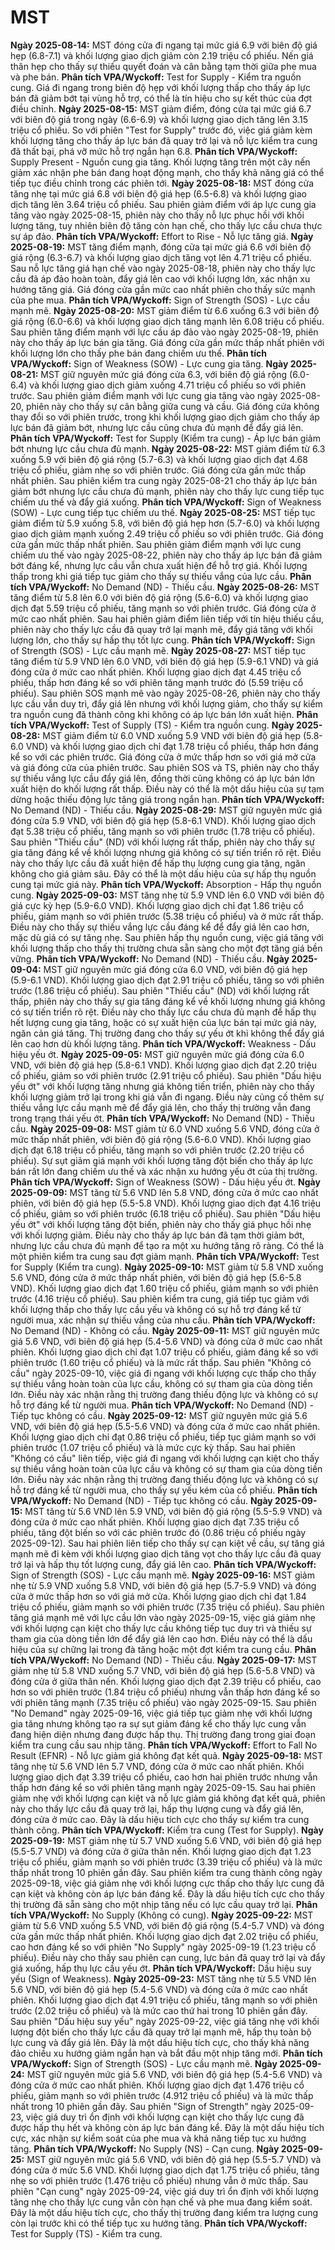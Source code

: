 # MST

**Ngày 2025-08-14:** MST đóng cửa đi ngang tại mức giá 6.9 với biên độ giá hẹp (6.8-7.1) và khối lượng giao dịch giảm còn 2.19 triệu cổ phiếu. Nến giá thân hẹp cho thấy sự thiếu quyết đoán và cân bằng tạm thời giữa phe mua và phe bán. **Phân tích VPA/Wyckoff:** Test for Supply - Kiểm tra nguồn cung. Giá đi ngang trong biên độ hẹp với khối lượng thấp cho thấy áp lực bán đã giảm bớt tại vùng hỗ trợ, có thể là tín hiệu cho sự kết thúc của đợt điều chỉnh.
**Ngày 2025-08-15:** MST giảm điểm, đóng cửa tại mức giá 6.7 với biên độ giá trong ngày (6.6-6.9) và khối lượng giao dịch tăng lên 3.15 triệu cổ phiếu. So với phiên "Test for Supply" trước đó, việc giá giảm kèm khối lượng tăng cho thấy áp lực bán đã quay trở lại và nỗ lực kiểm tra cung đã thất bại, phá vỡ mức hỗ trợ ngắn hạn 6.8. **Phân tích VPA/Wyckoff:** Supply Present - Nguồn cung gia tăng. Khối lượng tăng trên một cây nến giảm xác nhận phe bán đang hoạt động mạnh, cho thấy khả năng giá có thể tiếp tục điều chỉnh trong các phiên tới.
**Ngày 2025-08-18:** MST đóng cửa tăng nhẹ tại mức giá 6.8 với biên độ giá hẹp (6.5-6.8) và khối lượng giao dịch tăng lên 3.64 triệu cổ phiếu. Sau phiên giảm điểm với áp lực cung gia tăng vào ngày 2025-08-15, phiên này cho thấy nỗ lực phục hồi với khối lượng tăng, tuy nhiên biên độ tăng còn hạn chế, cho thấy lực cầu chưa thực sự áp đảo. **Phân tích VPA/Wyckoff:** Effort to Rise - Nỗ lực tăng giá.
**Ngày 2025-08-19:** MST tăng điểm mạnh, đóng cửa tại mức giá 6.6 với biên độ giá rộng (6.3-6.7) và khối lượng giao dịch tăng vọt lên 4.71 triệu cổ phiếu. Sau nỗ lực tăng giá hạn chế vào ngày 2025-08-18, phiên này cho thấy lực cầu đã áp đảo hoàn toàn, đẩy giá lên cao với khối lượng lớn, xác nhận xu hướng tăng giá. Giá đóng cửa gần mức cao nhất phiên cho thấy sức mạnh của phe mua. **Phân tích VPA/Wyckoff:** Sign of Strength (SOS) - Lực cầu mạnh mẽ.
**Ngày 2025-08-20:** MST giảm điểm từ 6.6 xuống 6.3 với biên độ giá rộng (6.0-6.6) và khối lượng giao dịch tăng mạnh lên 6.08 triệu cổ phiếu. Sau phiên tăng điểm mạnh với lực cầu áp đảo vào ngày 2025-08-19, phiên này cho thấy áp lực bán gia tăng. Giá đóng cửa gần mức thấp nhất phiên với khối lượng lớn cho thấy phe bán đang chiếm ưu thế. **Phân tích VPA/Wyckoff:** Sign of Weakness (SOW) - Lực cung gia tăng.
**Ngày 2025-08-21:** MST giữ nguyên mức giá đóng cửa 6.3, với biên độ giá rộng (6.0-6.4) và khối lượng giao dịch giảm xuống 4.71 triệu cổ phiếu so với phiên trước. Sau phiên giảm điểm mạnh với lực cung gia tăng vào ngày 2025-08-20, phiên này cho thấy sự cân bằng giữa cung và cầu. Giá đóng cửa không thay đổi so với phiên trước, trong khi khối lượng giao dịch giảm cho thấy áp lực bán đã giảm bớt, nhưng lực cầu cũng chưa đủ mạnh để đẩy giá lên. **Phân tích VPA/Wyckoff:** Test for Supply (Kiểm tra cung) - Áp lực bán giảm bớt nhưng lực cầu chưa đủ mạnh.
**Ngày 2025-08-22:** MST giảm điểm từ 6.3 xuống 5.9 với biên độ giá rộng (5.7-6.3) và khối lượng giao dịch đạt 4.68 triệu cổ phiếu, giảm nhẹ so với phiên trước. Giá đóng cửa gần mức thấp nhất phiên. Sau phiên kiểm tra cung ngày 2025-08-21 cho thấy áp lực bán giảm bớt nhưng lực cầu chưa đủ mạnh, phiên này cho thấy lực cung tiếp tục chiếm ưu thế và đẩy giá xuống. **Phân tích VPA/Wyckoff:** Sign of Weakness (SOW) - Lực cung tiếp tục chiếm ưu thế.
**Ngày 2025-08-25:** MST tiếp tục giảm điểm từ 5.9 xuống 5.8, với biên độ giá hẹp hơn (5.7-6.0) và khối lượng giao dịch giảm mạnh xuống 2.49 triệu cổ phiếu so với phiên trước. Giá đóng cửa gần mức thấp nhất phiên. Sau phiên giảm điểm mạnh với lực cung chiếm ưu thế vào ngày 2025-08-22, phiên này cho thấy áp lực bán đã giảm bớt đáng kể, nhưng lực cầu vẫn chưa xuất hiện để hỗ trợ giá. Khối lượng thấp trong khi giá tiếp tục giảm cho thấy sự thiếu vắng của lực cầu. **Phân tích VPA/Wyckoff:** No Demand (ND) - Thiếu cầu.
**Ngày 2025-08-26:** MST tăng điểm từ 5.8 lên 6.0 với biên độ giá rộng (5.6-6.0) và khối lượng giao dịch đạt 5.59 triệu cổ phiếu, tăng mạnh so với phiên trước. Giá đóng cửa ở mức cao nhất phiên. Sau hai phiên giảm điểm liên tiếp với tín hiệu thiếu cầu, phiên này cho thấy lực cầu đã quay trở lại mạnh mẽ, đẩy giá tăng với khối lượng lớn, cho thấy sự hấp thụ tốt lực cung. **Phân tích VPA/Wyckoff:** Sign of Strength (SOS) - Lực cầu mạnh mẽ.
**Ngày 2025-08-27:** MST tiếp tục tăng điểm từ 5.9 VND lên 6.0 VND, với biên độ giá hẹp (5.9-6.1 VND) và giá đóng cửa ở mức cao nhất phiên. Khối lượng giao dịch đạt 4.45 triệu cổ phiếu, thấp hơn đáng kể so với phiên tăng mạnh trước đó (5.59 triệu cổ phiếu). Sau phiên SOS mạnh mẽ vào ngày 2025-08-26, phiên này cho thấy lực cầu vẫn duy trì, đẩy giá lên nhưng với khối lượng giảm, cho thấy sự kiểm tra nguồn cung đã thành công khi không có áp lực bán lớn xuất hiện. **Phân tích VPA/Wyckoff:** Test of Supply (TS) - Kiểm tra nguồn cung.
**Ngày 2025-08-28:** MST giảm điểm từ 6.0 VND xuống 5.9 VND với biên độ giá hẹp (5.8-6.0 VND) và khối lượng giao dịch chỉ đạt 1.78 triệu cổ phiếu, thấp hơn đáng kể so với các phiên trước. Giá đóng cửa ở mức thấp hơn so với giá mở cửa và giá đóng cửa của phiên trước. Sau phiên SOS và TS, phiên này cho thấy sự thiếu vắng lực cầu đẩy giá lên, đồng thời cũng không có áp lực bán lớn xuất hiện do khối lượng rất thấp. Điều này có thể là một dấu hiệu của sự tạm dừng hoặc thiếu động lực tăng giá trong ngắn hạn. **Phân tích VPA/Wyckoff:** No Demand (ND) - Thiếu cầu.
**Ngày 2025-08-29:** MST giữ nguyên mức giá đóng cửa 5.9 VND, với biên độ giá hẹp (5.8-6.1 VND). Khối lượng giao dịch đạt 5.38 triệu cổ phiếu, tăng mạnh so với phiên trước (1.78 triệu cổ phiếu). Sau phiên "Thiếu cầu" (ND) với khối lượng rất thấp, phiên này cho thấy sự gia tăng đáng kể về khối lượng nhưng giá không có sự tiến triển rõ rệt. Điều này cho thấy lực cầu đã xuất hiện để hấp thụ lượng cung gia tăng, ngăn không cho giá giảm sâu. Đây có thể là một dấu hiệu của sự hấp thụ nguồn cung tại mức giá này. **Phân tích VPA/Wyckoff:** Absorption - Hấp thụ nguồn cung.
**Ngày 2025-09-03:** MST tăng nhẹ từ 5.9 VND lên 6.0 VND với biên độ giá cực kỳ hẹp (5.9-6.0 VND). Khối lượng giao dịch chỉ đạt 1.86 triệu cổ phiếu, giảm mạnh so với phiên trước (5.38 triệu cổ phiếu) và ở mức rất thấp. Điều này cho thấy sự thiếu vắng lực cầu đáng kể để đẩy giá lên cao hơn, mặc dù giá có sự tăng nhẹ. Sau phiên hấp thụ nguồn cung, việc giá tăng với khối lượng thấp cho thấy thị trường chưa sẵn sàng cho một đợt tăng giá bền vững. **Phân tích VPA/Wyckoff:** No Demand (ND) - Thiếu cầu.
**Ngày 2025-09-04:** MST giữ nguyên mức giá đóng cửa 6.0 VND, với biên độ giá hẹp (5.9-6.1 VND). Khối lượng giao dịch đạt 2.91 triệu cổ phiếu, tăng so với phiên trước (1.86 triệu cổ phiếu). Sau phiên "Thiếu cầu" (ND) với khối lượng rất thấp, phiên này cho thấy sự gia tăng đáng kể về khối lượng nhưng giá không có sự tiến triển rõ rệt. Điều này cho thấy lực cầu chưa đủ mạnh để hấp thụ hết lượng cung gia tăng, hoặc có sự xuất hiện của lực bán tại mức giá này, ngăn cản giá tăng. Thị trường đang cho thấy sự yếu ớt khi không thể đẩy giá lên cao hơn dù khối lượng tăng. **Phân tích VPA/Wyckoff:** Weakness - Dấu hiệu yếu ớt.
**Ngày 2025-09-05:** MST giữ nguyên mức giá đóng cửa 6.0 VND, với biên độ giá hẹp (5.8-6.1 VND). Khối lượng giao dịch đạt 2.20 triệu cổ phiếu, giảm so với phiên trước (2.91 triệu cổ phiếu). Sau phiên "Dấu hiệu yếu ớt" với khối lượng tăng nhưng giá không tiến triển, phiên này cho thấy khối lượng giảm trở lại trong khi giá vẫn đi ngang. Điều này củng cố thêm sự thiếu vắng lực cầu mạnh mẽ để đẩy giá lên, cho thấy thị trường vẫn đang trong trạng thái yếu ớt. **Phân tích VPA/Wyckoff:** No Demand (ND) - Thiếu cầu.
**Ngày 2025-09-08:** MST giảm từ 6.0 VND xuống 5.6 VND, đóng cửa ở mức thấp nhất phiên, với biên độ giá rộng (5.6-6.0 VND). Khối lượng giao dịch đạt 6.18 triệu cổ phiếu, tăng mạnh so với phiên trước (2.20 triệu cổ phiếu). Sự sụt giảm giá mạnh với khối lượng tăng đột biến cho thấy áp lực bán rất lớn đang chiếm ưu thế và xác nhận xu hướng yếu ớt của thị trường. **Phân tích VPA/Wyckoff:** Sign of Weakness (SOW) - Dấu hiệu yếu ớt.
**Ngày 2025-09-09:** MST tăng từ 5.6 VND lên 5.8 VND, đóng cửa ở mức cao nhất phiên, với biên độ giá hẹp (5.5-5.8 VND). Khối lượng giao dịch đạt 4.16 triệu cổ phiếu, giảm so với phiên trước (6.18 triệu cổ phiếu). Sau phiên "Dấu hiệu yếu ớt" với khối lượng tăng đột biến, phiên này cho thấy giá phục hồi nhẹ với khối lượng giảm. Điều này cho thấy áp lực bán đã tạm thời giảm bớt, nhưng lực cầu chưa đủ mạnh để tạo ra một xu hướng tăng rõ ràng. Có thể là một phiên kiểm tra cung sau đợt giảm mạnh. **Phân tích VPA/Wyckoff:** Test for Supply (Kiểm tra cung).
**Ngày 2025-09-10:** MST giảm từ 5.8 VND xuống 5.6 VND, đóng cửa ở mức thấp nhất phiên, với biên độ giá hẹp (5.6-5.8 VND). Khối lượng giao dịch đạt 1.60 triệu cổ phiếu, giảm mạnh so với phiên trước (4.16 triệu cổ phiếu). Sau phiên kiểm tra cung, giá tiếp tục giảm với khối lượng thấp cho thấy lực cầu yếu và không có sự hỗ trợ đáng kể từ người mua, xác nhận sự thiếu vắng của nhu cầu. **Phân tích VPA/Wyckoff:** No Demand (ND) - Không có cầu.
**Ngày 2025-09-11:** MST giữ nguyên mức giá 5.6 VND, với biên độ giá hẹp (5.4-5.6 VND) và đóng cửa ở mức cao nhất phiên. Khối lượng giao dịch chỉ đạt 1.07 triệu cổ phiếu, giảm đáng kể so với phiên trước (1.60 triệu cổ phiếu) và là mức rất thấp. Sau phiên "Không có cầu" ngày 2025-09-10, việc giá đi ngang với khối lượng cực thấp cho thấy sự thiếu vắng hoàn toàn của lực cầu, không có sự tham gia của dòng tiền lớn. Điều này xác nhận rằng thị trường đang thiếu động lực và không có sự hỗ trợ đáng kể từ người mua. **Phân tích VPA/Wyckoff:** No Demand (ND) - Tiếp tục không có cầu.
**Ngày 2025-09-12:** MST giữ nguyên mức giá 5.6 VND, với biên độ giá hẹp (5.5-5.6 VND) và đóng cửa ở mức cao nhất phiên. Khối lượng giao dịch chỉ đạt 0.86 triệu cổ phiếu, tiếp tục giảm mạnh so với phiên trước (1.07 triệu cổ phiếu) và là mức cực kỳ thấp. Sau hai phiên "Không có cầu" liên tiếp, việc giá đi ngang với khối lượng cạn kiệt cho thấy sự thiếu vắng hoàn toàn của lực cầu và không có sự tham gia của dòng tiền lớn. Điều này xác nhận rằng thị trường đang thiếu động lực và không có sự hỗ trợ đáng kể từ người mua, cho thấy sự yếu kém của cổ phiếu. **Phân tích VPA/Wyckoff:** No Demand (ND) - Tiếp tục không có cầu.
**Ngày 2025-09-15:** MST tăng từ 5.6 VND lên 5.9 VND, với biên độ giá rộng (5.5-5.9 VND) và đóng cửa ở mức cao nhất phiên. Khối lượng giao dịch đạt 7.35 triệu cổ phiếu, tăng đột biến so với các phiên trước đó (0.86 triệu cổ phiếu ngày 2025-09-12). Sau hai phiên liên tiếp cho thấy sự cạn kiệt về cầu, sự tăng giá mạnh mẽ đi kèm với khối lượng giao dịch tăng vọt cho thấy lực cầu đã quay trở lại và hấp thụ tốt lượng cung, đẩy giá lên cao. **Phân tích VPA/Wyckoff:** Sign of Strength (SOS) - Lực cầu mạnh mẽ.
**Ngày 2025-09-16:** MST giảm nhẹ từ 5.9 VND xuống 5.8 VND, với biên độ giá hẹp (5.7-5.9 VND) và đóng cửa ở mức thấp hơn so với giá mở cửa. Khối lượng giao dịch chỉ đạt 1.84 triệu cổ phiếu, giảm mạnh so với phiên trước (7.35 triệu cổ phiếu). Sau phiên tăng giá mạnh mẽ với lực cầu lớn vào ngày 2025-09-15, việc giá giảm nhẹ với khối lượng cạn kiệt cho thấy lực cầu không tiếp tục duy trì và thiếu sự tham gia của dòng tiền lớn để đẩy giá lên cao hơn. Điều này có thể là dấu hiệu của sự chững lại trong đà tăng hoặc một đợt kiểm tra cung cầu. **Phân tích VPA/Wyckoff:** No Demand (ND) - Thiếu cầu.
**Ngày 2025-09-17:** MST giảm nhẹ từ 5.8 VND xuống 5.7 VND, với biên độ giá hẹp (5.6-5.8 VND) và đóng cửa ở giữa thân nến. Khối lượng giao dịch đạt 2.39 triệu cổ phiếu, cao hơn so với phiên trước (1.84 triệu cổ phiếu) nhưng vẫn thấp hơn đáng kể so với phiên tăng mạnh (7.35 triệu cổ phiếu) vào ngày 2025-09-15. Sau phiên "No Demand" ngày 2025-09-16, việc giá tiếp tục giảm nhẹ với khối lượng gia tăng nhưng không tạo ra sự sụt giảm đáng kể cho thấy lực cung vẫn đang hiện diện nhưng đang được hấp thụ. Thị trường đang trong giai đoạn kiểm tra cung cầu sau nhịp tăng. **Phân tích VPA/Wyckoff:** Effort to Fall No Result (EFNR) - Nỗ lực giảm giá không đạt kết quả.
**Ngày 2025-09-18:** MST tăng nhẹ từ 5.6 VND lên 5.7 VND, đóng cửa ở mức cao nhất phiên. Khối lượng giao dịch đạt 3.39 triệu cổ phiếu, cao hơn hai phiên trước nhưng vẫn thấp hơn đáng kể so với phiên tăng mạnh ngày 2025-09-15. Sau hai phiên giảm nhẹ với khối lượng cạn kiệt và nỗ lực giảm giá không đạt kết quả, phiên này cho thấy lực cầu đã quay trở lại, hấp thụ lượng cung và đẩy giá lên, đóng cửa ở mức cao. Đây là dấu hiệu tích cực cho thấy sự kiểm tra cung thành công. **Phân tích VPA/Wyckoff:** Kiểm tra cung (Test for Supply).
**Ngày 2025-09-19:** MST giảm nhẹ từ 5.7 VND xuống 5.6 VND, với biên độ giá hẹp (5.5-5.7 VND) và đóng cửa ở giữa thân nến. Khối lượng giao dịch đạt 1.23 triệu cổ phiếu, giảm mạnh so với phiên trước (3.39 triệu cổ phiếu) và là mức thấp nhất trong 10 phiên gần đây. Sau phiên kiểm tra cung thành công ngày 2025-09-18, việc giá giảm nhẹ với khối lượng cực thấp cho thấy lực cung đã cạn kiệt và không còn áp lực bán đáng kể. Đây là dấu hiệu tích cực cho thấy thị trường đã sẵn sàng cho một nhịp tăng nếu có lực cầu quay trở lại. **Phân tích VPA/Wyckoff:** No Supply (Không có cung).
**Ngày 2025-09-22:** MST giảm từ 5.6 VND xuống 5.5 VND, với biên độ giá rộng (5.4-5.7 VND) và đóng cửa gần mức thấp nhất phiên. Khối lượng giao dịch đạt 2.02 triệu cổ phiếu, cao hơn đáng kể so với phiên "No Supply" ngày 2025-09-19 (1.23 triệu cổ phiếu). Điều này cho thấy sau phiên cạn cung, lực bán đã quay trở lại và đẩy giá xuống, hấp thụ lực cầu yếu ớt. **Phân tích VPA/Wyckoff:** Dấu hiệu suy yếu (Sign of Weakness).
**Ngày 2025-09-23:** MST tăng nhẹ từ 5.5 VND lên 5.6 VND, với biên độ giá hẹp (5.4-5.6 VND) và đóng cửa ở mức cao nhất phiên. Khối lượng giao dịch đạt 4.91 triệu cổ phiếu, tăng mạnh so với phiên trước (2.02 triệu cổ phiếu) và là mức cao thứ hai trong 10 phiên gần đây. Sau phiên "Dấu hiệu suy yếu" ngày 2025-09-22, việc giá tăng nhẹ với khối lượng đột biến cho thấy lực cầu đã quay trở lại mạnh mẽ, hấp thụ toàn bộ lực cung và đẩy giá lên. Đây là một dấu hiệu tích cực, cho thấy khả năng đảo chiều xu hướng giảm ngắn hạn và bắt đầu một nhịp tăng mới. **Phân tích VPA/Wyckoff:** Sign of Strength (SOS) - Lực cầu mạnh mẽ.
**Ngày 2025-09-24:** MST giữ nguyên mức giá 5.6 VND, với biên độ giá hẹp (5.4-5.6 VND) và đóng cửa ở mức cao nhất phiên. Khối lượng giao dịch đạt 1.476 triệu cổ phiếu, giảm mạnh so với phiên trước (4.912 triệu cổ phiếu) và là mức thấp nhất trong 10 phiên gần đây. Sau phiên "Sign of Strength" ngày 2025-09-23, việc giá duy trì ổn định với khối lượng cạn kiệt cho thấy lực cung đã được hấp thụ hết và không còn áp lực bán đáng kể. Đây là một dấu hiệu tích cực, xác nhận sự kiểm soát của phe mua và khả năng tiếp tục xu hướng tăng. **Phân tích VPA/Wyckoff:** No Supply (NS) - Cạn cung.
**Ngày 2025-09-25:** MST giữ nguyên mức giá 5.6 VND, với biên độ giá hẹp (5.5-5.7 VND) và đóng cửa ở mức 5.6 VND. Khối lượng giao dịch đạt 1.75 triệu cổ phiếu, tăng nhẹ so với phiên trước (1.476 triệu cổ phiếu) nhưng vẫn ở mức thấp. Sau phiên "Cạn cung" ngày 2025-09-24, việc giá duy trì ổn định với khối lượng tăng nhẹ cho thấy lực cung vẫn còn hạn chế và phe mua đang kiểm soát. Đây là một dấu hiệu tích cực, cho thấy thị trường đang kiểm tra lượng cung còn lại trước khi có thể tiếp tục xu hướng tăng. **Phân tích VPA/Wyckoff:** Test for Supply (TS) - Kiểm tra cung.
